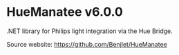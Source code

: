 # HueManatee v6.0.0

.NET library for Philips light integration via the Hue Bridge.

Source website:
https://github.com/Benjlet/HueManatee